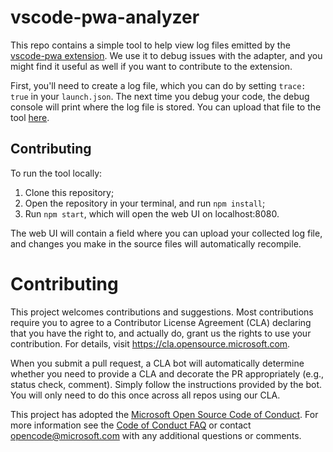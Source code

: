 # vscode-pwa-analyzer

This repo contains a simple tool to help view log files emitted by the [vscode-pwa extension](https://github.com/microsoft/vscode-pwa). We use it to debug issues with the adapter, and you might find it useful as well if you want to contribute to the extension.

First, you'll need to create a log file, which you can do by setting `trace: true` in your `launch.json`. The next time you debug your code, the debug console will print where the log file is stored. You can upload that file to the tool [here](https://microsoft.github.io/vscode-pwa-analyzer/index.html).

## Contributing

To run the tool locally:

 1. Clone this repository;
 2. Open the repository in your terminal, and run `npm install`;
 3. Run `npm start`, which will open the web UI on localhost:8080.

The web UI will contain a field where you can upload your collected log file, and changes you make in the source files will automatically recompile.

# Contributing

This project welcomes contributions and suggestions.  Most contributions require you to agree to a
Contributor License Agreement (CLA) declaring that you have the right to, and actually do, grant us
the rights to use your contribution. For details, visit https://cla.opensource.microsoft.com.

When you submit a pull request, a CLA bot will automatically determine whether you need to provide
a CLA and decorate the PR appropriately (e.g., status check, comment). Simply follow the instructions
provided by the bot. You will only need to do this once across all repos using our CLA.

This project has adopted the [Microsoft Open Source Code of Conduct](https://opensource.microsoft.com/codeofconduct/).
For more information see the [Code of Conduct FAQ](https://opensource.microsoft.com/codeofconduct/faq/) or
contact [opencode@microsoft.com](mailto:opencode@microsoft.com) with any additional questions or comments.
